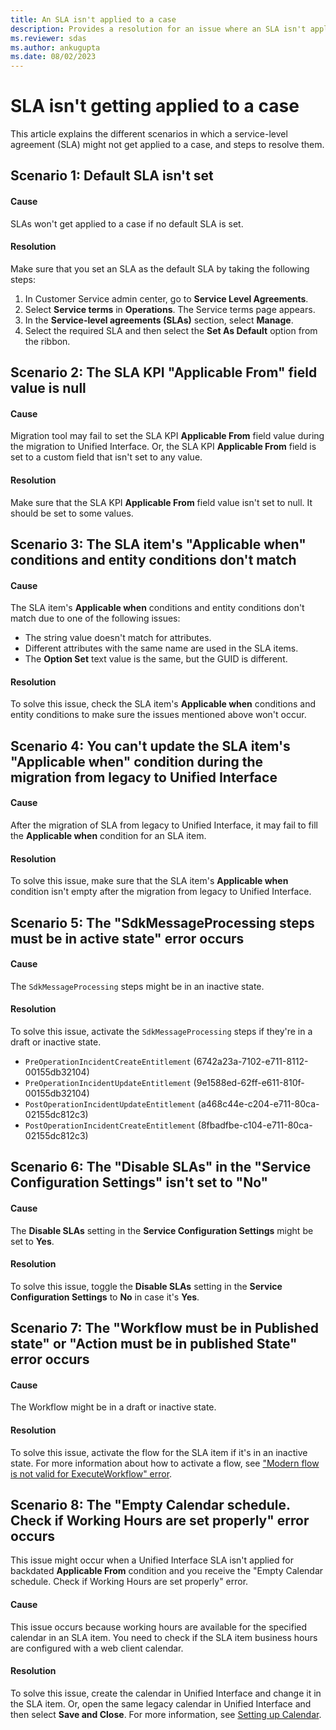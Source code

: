 ```yaml
---
title: An SLA isn't applied to a case
description: Provides a resolution for an issue where an SLA isn't applied to a case.
ms.reviewer: sdas
ms.author: ankugupta
ms.date: 08/02/2023
---
```

# SLA isn't getting applied to a case

This article explains the different scenarios in which a service-level agreement (SLA) might not get applied to a case, and steps to resolve them.

## Scenario 1: Default SLA isn't set

#### Cause

SLAs won't get applied to a case if no default SLA is set.

#### Resolution

Make sure that you set an SLA as the default SLA by taking the following steps:

1. In Customer Service admin center, go to **Service Level Agreements**.
2. Select **Service terms** in **Operations**. The Service terms page appears.
3. In the **Service-level agreements (SLAs)** section, select **Manage**.
4. Select the required SLA and then select the **Set As Default** option from the ribbon.

## Scenario 2: The SLA KPI "Applicable From" field value is null

#### Cause

Migration tool may fail to set the SLA KPI **Applicable From** field value during the migration to Unified Interface. Or, the SLA KPI **Applicable From** field is set to a custom field that isn't set to any value.

#### Resolution

Make sure that the SLA KPI **Applicable From** field value isn't set to null. It should be set to some values.

## Scenario 3: The SLA item's "Applicable when" conditions and entity conditions don't match

#### Cause

The SLA item's **Applicable when** conditions and entity conditions don't match due to one of the following issues:

- The string value doesn't match for attributes.
- Different attributes with the same name are used in the SLA items. 
- The **Option Set** text value is the same, but the GUID is different.

#### Resolution

To solve this issue, check the SLA item's **Applicable when** conditions and entity conditions to make sure the issues mentioned above won't occur.

## Scenario 4: You can't update the SLA item's "Applicable when" condition during the migration from legacy to Unified Interface

#### Cause

After the migration of SLA from legacy to Unified Interface, it may fail to fill the **Applicable when** condition for an SLA item.

#### Resolution

To solve this issue, make sure that the SLA item's **Applicable when** condition isn't empty after the migration from legacy to Unified Interface.

## Scenario 5: The "SdkMessageProcessing steps must be in active state" error occurs

#### Cause

The `SdkMessageProcessing` steps might be in an inactive state.

#### Resolution

To solve this issue, activate the `SdkMessageProcessing` steps if they're in a draft or inactive state.

- `PreOperationIncidentCreateEntitlement` (6742a23a-7102-e711-8112-00155db32104)
- `PreOperationIncidentUpdateEntitlement` (9e1588ed-62ff-e611-810f-00155db32104)
- `PostOperationIncidentUpdateEntitlement` (a468c44e-c204-e711-80ca-02155dc812c3)
- `PostOperationIncidentCreateEntitlement` (8fbadfbe-c104-e711-80ca-02155dc812c3)

## Scenario 6: The "Disable SLAs" in the "Service Configuration Settings" isn't set to "No"

#### Cause

The **Disable SLAs** setting in the **Service Configuration Settings** might be set to **Yes**.

#### Resolution

To solve this issue, toggle the **Disable SLAs** setting in the **Service Configuration Settings** to **No** in case it's **Yes**.

## Scenario 7: The "Workflow must be in Published state" or "Action must be in published State" error occurs

#### Cause

The Workflow might be in a draft or inactive state.

#### Resolution

To solve this issue, activate the flow for the SLA item if it's in an inactive state. For more information about how to activate a flow, see ["Modern flow is not valid for ExecuteWorkflow" error](sla-modern-flow-not-valid.md).

## Scenario 8: The "Empty Calendar schedule. Check if Working Hours are set properly" error occurs

This issue might occur when a Unified Interface SLA isn't applied for backdated **Applicable From** condition and you receive the "Empty Calendar schedule. Check if Working Hours are set properly" error.

#### Cause

This issue occurs because working hours are available for the specified calendar in an SLA item. You need to check if the SLA item business hours are configured with a web client calendar.

#### Resolution

To solve this issue, create the calendar in Unified Interface and change it in the SLA item. Or, open the same legacy calendar in Unified Interface and then select **Save and Close**. For more information, see [Setting up Calendar](/dynamics365/customer-service/create-customer-service-schedule-define-work-hours).